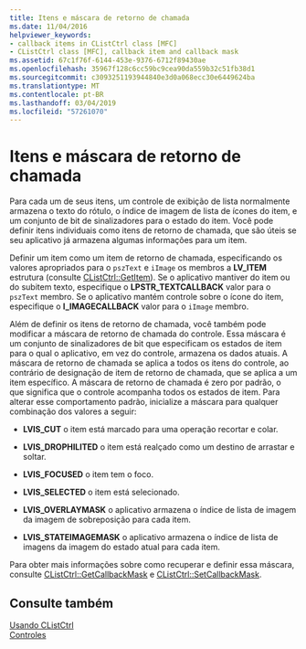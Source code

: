 ```yaml
---
title: Itens e máscara de retorno de chamada
ms.date: 11/04/2016
helpviewer_keywords:
- callback items in CListCtrl class [MFC]
- CListCtrl class [MFC], callback item and callback mask
ms.assetid: 67c1f76f-6144-453e-9376-6712f89430ae
ms.openlocfilehash: 35967f128c6cc59bc9cea90da559b32c51fb38d1
ms.sourcegitcommit: c3093251193944840e3d0a068ecc30e6449624ba
ms.translationtype: MT
ms.contentlocale: pt-BR
ms.lasthandoff: 03/04/2019
ms.locfileid: "57261070"
---
```

# <a name="callback-items-and-the-callback-mask"></a>Itens e máscara de retorno de chamada

Para cada um de seus itens, um controle de exibição de lista normalmente armazena o texto do rótulo, o índice de imagem de lista de ícones do item, e um conjunto de bit de sinalizadores para o estado do item. Você pode definir itens individuais como itens de retorno de chamada, que são úteis se seu aplicativo já armazena algumas informações para um item.

Definir um item como um item de retorno de chamada, especificando os valores apropriados para o `pszText` e `iImage` os membros a **LV_ITEM** estrutura (consulte [CListCtrl::GetItem](../mfc/reference/clistctrl-class.md#getitem)). Se o aplicativo mantiver do item ou do subitem texto, especifique o **LPSTR_TEXTCALLBACK** valor para o `pszText` membro. Se o aplicativo mantém controle sobre o ícone do item, especifique o **I_IMAGECALLBACK** valor para o `iImage` membro.

Além de definir os itens de retorno de chamada, você também pode modificar a máscara de retorno de chamada do controle. Essa máscara é um conjunto de sinalizadores de bit que especificam os estados de item para o qual o aplicativo, em vez do controle, armazena os dados atuais. A máscara de retorno de chamada se aplica a todos os itens do controle, ao contrário de designação de item de retorno de chamada, que se aplica a um item específico. A máscara de retorno de chamada é zero por padrão, o que significa que o controle acompanha todos os estados de item. Para alterar esse comportamento padrão, inicialize a máscara para qualquer combinação dos valores a seguir:

- **LVIS_CUT** o item está marcado para uma operação recortar e colar.

- **LVIS_DROPHILITED** o item está realçado como um destino de arrastar e soltar.

- **LVIS_FOCUSED** o item tem o foco.

- **LVIS_SELECTED** o item está selecionado.

- **LVIS_OVERLAYMASK** o aplicativo armazena o índice de lista de imagem da imagem de sobreposição para cada item.

- **LVIS_STATEIMAGEMASK** o aplicativo armazena o índice de lista de imagens da imagem do estado atual para cada item.

Para obter mais informações sobre como recuperar e definir essa máscara, consulte [CListCtrl::GetCallbackMask](../mfc/reference/clistctrl-class.md#getcallbackmask) e [CListCtrl::SetCallbackMask](../mfc/reference/clistctrl-class.md#setcallbackmask).

## <a name="see-also"></a>Consulte também

[Usando CListCtrl](../mfc/using-clistctrl.md)<br/>
[Controles](../mfc/controls-mfc.md)
